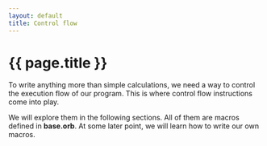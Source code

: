 ```yaml
---
layout: default
title: Control flow
---
```

# {{ page.title }}

To write anything more than simple calculations, we need a way to control the execution flow of our program. This is where control flow instructions come into play.

We will explore them in the following sections. All of them are macros defined in **base.orb**. At some later point, we will learn how to write our own macros.